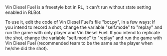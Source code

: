 Vin Diesel Fuel is a freestyle bot in RL, it can't run without state setting enabled in RLBot.

To use it, edit the code of Vin Diesel Fuel's file "bot.py", in a few ways:
If you intend to record a shot, change the variable "self.mode" to "replay" and run the game with only player and Vin Diesel Fuel.
If you intend to replicate the shot, change the variable "self.mode" to "replay" and run the game with Vin Diesel Fuel (recommended team to be the same as the player when he/she did the shot).
